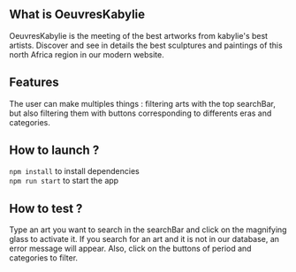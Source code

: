 ## What is OeuvresKabylie

OeuvresKabylie is the meeting of the best artworks from kabylie's best artists. Discover and see in details the best sculptures and paintings of this north Africa region in our modern website.

## Features

The user can make multiples things : filtering arts with the top searchBar, but also filtering them with buttons corresponding to differents eras and categories.


## How to launch ?

```npm install``` to install dependencies\
```npm run start``` to start the app

## How to test ?

Type an art you want to search in the searchBar and click on the magnifying glass to activate it. If you search for an art and it is not in our database, an error message will appear.
Also, click on the buttons of period and categories to filter. 
